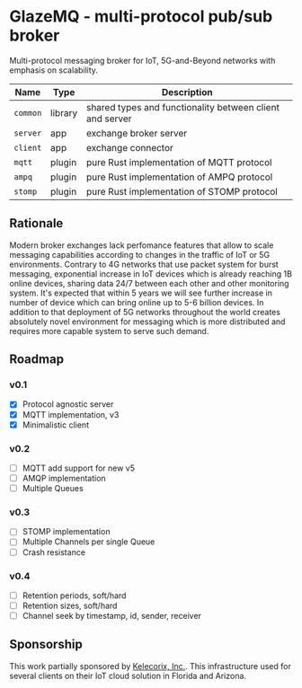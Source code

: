 # GlazeMQ - multi-protocol pub/sub broker

 Multi-protocol messaging broker for IoT, 5G-and-Beyond networks with emphasis on scalability.


 | Name     | Type    | Description
 |----------|---------|------------------------------------------------
 | `common` | library | shared types and functionality between client and server
 | `server` | app     | exchange broker server
 | `client` | app     | exchange connector
 | `mqtt`   | plugin  | pure Rust implementation of MQTT protocol
 | `ampq`   | plugin  | pure Rust implementation of AMPQ protocol
 | `stomp`  | plugin  | pure Rust implementation of STOMP protocol


## Rationale

Modern broker exchanges lack perfomance features that allow to scale messaging capabilities according to changes in the traffic of IoT or 5G environments. Contrary to 4G networks that use packet system for burst messaging, exponential increase in IoT devices which is already reaching 1B online devices, sharing data 24/7 between each other and other monitoring system. It's expected that within 5 years we will see further increase in number of device which can bring online up to 5-6 billion devices. In addition to that deployment of 5G networks throughout the world creates absolutely novel environment for messaging which is more distributed and requires more capable system to serve such demand.

## Roadmap

### v0.1

- [x] Protocol agnostic server
- [x] MQTT implementation, v3
- [x] Minimalistic client

### v0.2

- [ ] MQTT add support for new v5
- [ ] AMQP implementation
- [ ] Multiple Queues

### v0.3

- [ ] STOMP implementation
- [ ] Multiple Channels per single Queue
- [ ] Crash resistance

### v0.4

- [ ] Retention periods, soft/hard
- [ ] Retention sizes, soft/hard
- [ ] Channel seek by timestamp, id, sender, receiver

## Sponsorship

This work partially sponsored by [Kelecorix, Inc.](https://kelecorix.com). This infrastructure used for several clients on their IoT cloud solution in Florida and Arizona.
